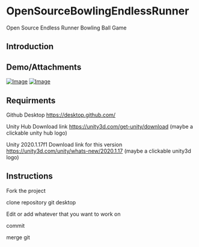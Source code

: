 # OpenSourceBowlingEndlessRunner

Open Source Endless Runner Bowling Ball Game

## Introduction

## Demo/Attachments

[![Image](https://raw.githubusercontent.com/yazan929/OpenSourceBowlingEndlessRunner/demo/image1.jpeg "Image 1")](https://github.com/yazan929/OpenSourceBowlingEndlessRunner)
[![Image](https://raw.githubusercontent.com/yazan929/OpenSourceBowlingEndlessRunner/demo/image2.jpeg "Image 2")](https://github.com/yazan929/OpenSourceBowlingEndlessRunner)

## Requirments

Github Desktop
https://desktop.github.com/

Unity Hub
Download link
https://unity3d.com/get-unity/download
(maybe a clickable unity hub logo)

Unity 2020.1.17f1
Download link for this version
https://unity3d.com/unity/whats-new/2020.1.17
(maybe a clickable unity3d logo)

## Instructions

Fork the project

clone repository git desktop

Edit or add whatever that you want to work on

commit

merge git
